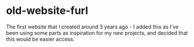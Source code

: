 # old-website-furl
The first website that I created around 3 years ago - I added this as I've been using some parts as inspiration for my new projects, and decided that this would be easier access.
